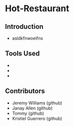 # Hot-Restaurant

## Introduction

- asldkfnwoeifns

## Tools Used

-
-
-

## Contributors

- Jeremy Williams (github)
- Janay Allen (github)
- Tommy (github)
- Kristiel Guerrero (github)
